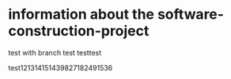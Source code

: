 # information about the software-construction-project
test with branch
test
testtest

test121314151439827182491536
